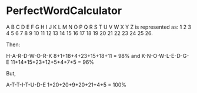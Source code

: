 # PerfectWordCalculator
A B C D E F G H I J K L M N O P Q R S T U V W X Y Z is represented as: 
1 2 3 4 5 6 7 8 9 10 11 12 13 14 15 16 17 18 19 20 21 22 23 24 25 26. 
 
Then: 
 
H-A-R-D-W-O-R-K 
8+1+18+4+23+15+18+11 = 98% 
and 
K-N-O-W-L-E-D-G-E 
11+14+15+23+12+5+4+7+5 = 96% 
 
But, 
 
A-T-T-I-T-U-D-E 
1+20+20+9+20+21+4+5 = 100% 
